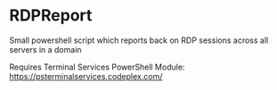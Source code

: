 # RDPReport
Small powershell script which reports back on RDP sessions across all servers in a domain


Requires Terminal Services PowerShell Module:
https://psterminalservices.codeplex.com/
